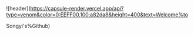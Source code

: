 ![header](https://capsule-render.vercel.app/api?type=venom&color=0:EEFF00,100:a82da8&height=400&text=Welcome%to

Songyi's%Github)

<!---
songyiiii/songyiiii is a ✨ special ✨ repository because its `README.md` (this file) appears on your GitHub profile.
You can click the Preview link to take a look at your changes.
--->
